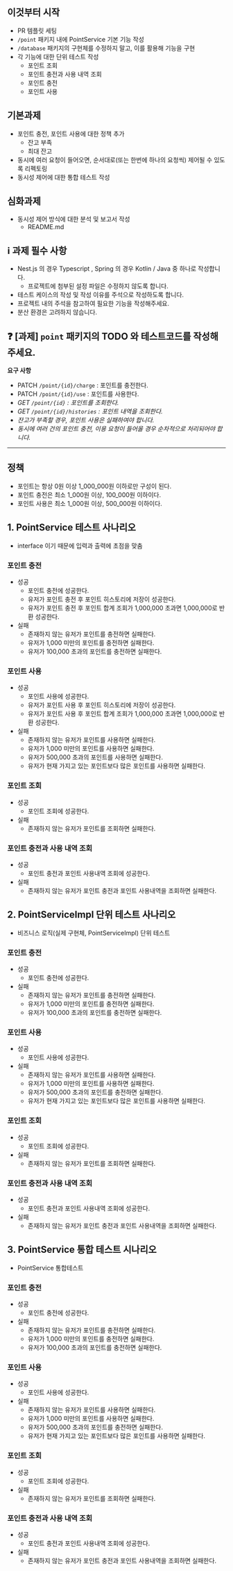 ## 이것부터 시작
- PR 템플릿 세팅
- `/point` 패키지 내에 PointService 기본 기능 작성
- `/database` 패키지의 구현체를 수정하지 말고, 이를 활용해 기능을 구현
- 각 기능에 대한 단위 테스트 작성
  - 포인트 조회
  - 포인트 충전과 사용 내역 조회
  - 포인트 충전
  - 포인트 사용

## 기본과제
- 포인트 충전, 포인트 사용에 대한 정책 추가
  - 잔고 부족
  - 최대 잔고
- 동시에 여러 요청이 들어오면, 순서대로(또는 한번에 하나의 요청씩) 제어될 수 있도록 리펙토링
- 동시성 제어에 대한 통합 테스트 작성

## 심화과제
- 동시성 제어 방식에 대한 분석 및 보고서 작성
  - README.md

## ℹ️ 과제 필수 사항

- Nest.js 의 경우 Typescript , Spring 의 경우 Kotlin / Java 중 하나로 작성합니다.
    - 프로젝트에 첨부된 설정 파일은 수정하지 않도록 합니다.
- 테스트 케이스의 작성 및 작성 이유를 주석으로 작성하도록 합니다.
- 프로젝트 내의 주석을 참고하여 필요한 기능을 작성해주세요.
- 분산 환경은 고려하지 않습니다.

## ❓ [과제] `point` 패키지의 TODO 와 테스트코드를 작성해주세요.

**요구 사항**

- PATCH  `/point/{id}/charge` : 포인트를 충전한다.
- PATCH `/point/{id}/use` : 포인트를 사용한다.
- *GET `/point/{id}` : 포인트를 조회한다.*
- *GET `/point/{id}/histories` : 포인트 내역을 조회한다.*
- *잔고가 부족할 경우, 포인트 사용은 실패하여야 합니다.*
- *동시에 여러 건의 포인트 충전, 이용 요청이 들어올 경우 순차적으로 처리되어야 합니다.*

---

## 정책
- 포인트는 항상 0원 이상 1_000_000원 이하로만 구성이 된다.
- 포인트 충전은 최소 1_000원 이상, 100_000원 이하이다.
- 포인트 사용은 최소 1_000원 이상, 500_000원 이하이다.

## 1. PointService 테스트 사나리오

- interface 이기 때문에 입력과 출력에 초점을 맞춤

### 포인트 충전
- 성공
  - 포인트 충전에 성공한다.
  - 유저가 포인트 충전 후 포인트 히스토리에 저장이 성공한다.
  - 유저가 포인트 충전 후 포인트 합계 조회가 1,000,000 초과면 1,000,000로 반환 성공한다.
- 실패
  - 존재하지 않는 유저가 포인트를 충전하면 실패한다.
  - 유저가 1,000 미만의 포인트를 충전하면 실패한다.
  - 유저가 100,000 초과의 포인트를 충전하면 실패한다.

### 포인트 사용
- 성공
  - 포인트 사용에 성공한다.
  - 유저가 포인트 사용 후 포인트 히스토리에 저장이 성공한다.
  - 유저가 포인트 사용 후 포인트 합계 조회가 1,000,000 초과면 1,000,000로 반환 성공한다.
- 실패
  - 존재하지 않는 유저가 포인트를 사용하면 실패한다.
  - 유저가 1,000 미만의 포인트를 사용하면 실패한다.
  - 유저가 500,000 초과의 포인트를 사용하면 실패한다.
  - 유저가 현재 가지고 있는 포인트보다 많은 포인트를 사용하면 실패한다.

### 포인트 조회
- 성공
  - 포인트 조회에 성공한다.
- 실패
  - 존재하지 않는 유저가 포인트를 조회하면 실패한다.

### 포인트 충전과 사용 내역 조회
- 성공
  - 포인트 충전과 포인트 사용내역 조회에 성공한다.
- 실패
  - 존재하지 않는 유저가 포인트 충전과 포인트 사용내역을 조회하면 실패한다.

## 2. PointServiceImpl 단위 테스트 사나리오

- 비즈니스 로직(실제 구현체, PointServiceImpl) 단위 테스트

### 포인트 충전
- 성공
  - 포인트 충전에 성공한다.
- 실패
  - 존재하지 않는 유저가 포인트를 충전하면 실패한다.
  - 유저가 1,000 미만의 포인트를 충전하면 실패한다.
  - 유저가 100,000 초과의 포인트를 충전하면 실패한다.

### 포인트 사용
- 성공
  - 포인트 사용에 성공한다.
- 실패
  - 존재하지 않는 유저가 포인트를 사용하면 실패한다.
  - 유저가 1,000 미만의 포인트를 사용하면 실패한다.
  - 유저가 500,000 초과의 포인트를 충전하면 실패한다.
  - 유저가 현재 가지고 있는 포인트보다 많은 포인트를 사용하면 실패한다.

### 포인트 조회
- 성공
  - 포인트 조회에 성공한다.
- 실패
  - 존재하지 않는 유저가 포인트를 조회하면 실패한다.

### 포인트 충전과 사용 내역 조회
- 성공
  - 포인트 충전과 포인트 사용내역 조회에 성공한다.
- 실패
  - 존재하지 않는 유저가 포인트 충전과 포인트 사용내역을 조회하면 실패한다.

## 3. PointService 통합 테스트 시나리오

- PointService 통합테스트

### 포인트 충전
- 성공
  - 포인트 충전에 성공한다.
- 실패
  - 존재하지 않는 유저가 포인트를 충전하면 실패한다.
  - 유저가 1,000 미만의 포인트를 충전하면 실패한다.
  - 유저가 100,000 초과의 포인트를 충전하면 실패한다.

### 포인트 사용
- 성공
  - 포인트 사용에 성공한다.
- 실패
  - 존재하지 않는 유저가 포인트를 사용하면 실패한다.
  - 유저가 1,000 미만의 포인트를 사용하면 실패한다.
  - 유저가 500,000 초과의 포인트를 충전하면 실패한다.
  - 유저가 현재 가지고 있는 포인트보다 많은 포인트를 사용하면 실패한다.

### 포인트 조회
- 성공
  - 포인트 조회에 성공한다.
- 실패
  - 존재하지 않는 유저가 포인트를 조회하면 실패한다.

### 포인트 충전과 사용 내역 조회
- 성공
  - 포인트 충전과 포인트 사용내역 조회에 성공한다.
- 실패
  - 존재하지 않는 유저가 포인트 충전과 포인트 사용내역을 조회하면 실패한다.